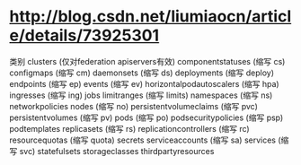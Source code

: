 

# http://blog.csdn.net/liumiaocn/article/details/73925301

类别
clusters (仅对federation apiservers有效)
componentstatuses (缩写 cs)
configmaps (缩写 cm)
daemonsets (缩写 ds)
deployments (缩写 deploy)
endpoints (缩写 ep)
events (缩写 ev)
horizontalpodautoscalers (缩写 hpa)
ingresses (缩写 ing)
jobs
limitranges (缩写 limits)
namespaces (缩写 ns)
networkpolicies
nodes (缩写 no)
persistentvolumeclaims (缩写 pvc)
persistentvolumes (缩写 pv)
pods (缩写 po)
podsecuritypolicies (缩写 psp)
podtemplates
replicasets (缩写 rs)
replicationcontrollers (缩写 rc)
resourcequotas (缩写 quota)
secrets
serviceaccounts (缩写 sa)
services (缩写 svc)
statefulsets
storageclasses
thirdpartyresources
